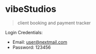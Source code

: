 # vibeStudios

> client booking and payment tracker

Login Credentials:

- Email: user@nextmail.com
- Password: 123456
